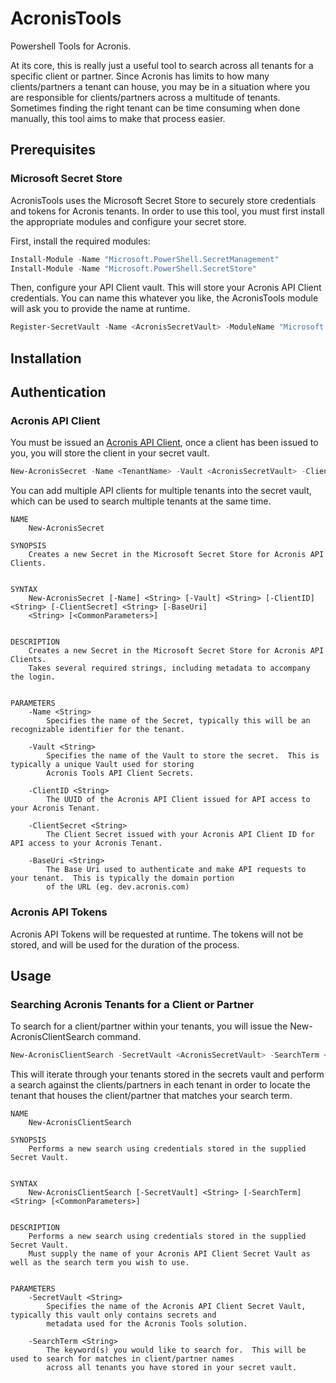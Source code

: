 # AcronisTools
Powershell Tools for Acronis.

At its core, this is really just a useful tool to search across all tenants for a specific client or partner.  Since Acronis has limits to how many clients/partners a tenant can house, you may be in a situation where you are responsible for clients/partners across a multitude of tenants.  Sometimes finding the right tenant can be time consuming when done manually, this tool aims to make that process easier.

## Prerequisites

### Microsoft Secret Store
AcronisTools uses the Microsoft Secret Store to securely store credentials and tokens for Acronis tenants.  In order to use this tool, you must first install the appropriate modules and configure your secret store.

First, install the required modules:
```powershell
Install-Module -Name "Microsoft.PowerShell.SecretManagement" 
Install-Module -Name "Microsoft.PowerShell.SecretStore" 
```

Then, configure your API Client vault.  This will store your Acronis API Client credentials. You can name this whatever you like, the AcronisTools module will ask you to provide the name at runtime.
```powershell
Register-SecretVault -Name <AcronisSecretVault> -ModuleName "Microsoft.PowerShell.SecretStore"
```

## Installation


## Authentication

### Acronis API Client
You must be issued an [Acronis API Client](https://www.acronis.com/en-us/support/documentation/AcronisCyberCloud/index.html#creating-api-client.html), once a client has been issued to you, you will store the client in your secret vault.
```powershell
New-AcronisSecret -Name <TenantName> -Vault <AcronisSecretVault> -ClientID <AcronisAPIClientID> -BaseUri <AcronisBaseUri> -ClientSecret <AcronisAPIClientSecret>
```
You can add multiple API clients for multiple tenants into the secret vault, which can be used to search multiple tenants at the same time.

```
NAME
    New-AcronisSecret

SYNOPSIS
    Creates a new Secret in the Microsoft Secret Store for Acronis API Clients.


SYNTAX
    New-AcronisSecret [-Name] <String> [-Vault] <String> [-ClientID] <String> [-ClientSecret] <String> [-BaseUri]
    <String> [<CommonParameters>]


DESCRIPTION
    Creates a new Secret in the Microsoft Secret Store for Acronis API Clients.
    Takes several required strings, including metadata to accompany the login.


PARAMETERS
    -Name <String>
        Specifies the name of the Secret, typically this will be an recognizable identifier for the tenant.

    -Vault <String>
        Specifies the name of the Vault to store the secret.  This is typically a unique Vault used for storing
        Acronis Tools API Client Secrets.

    -ClientID <String>
        The UUID of the Acronis API Client issued for API access to your Acronis Tenant.

    -ClientSecret <String>
        The Client Secret issued with your Acronis API Client ID for API access to your Acronis Tenant.

    -BaseUri <String>
        The Base Uri used to authenticate and make API requests to your tenant.  This is typically the domain portion
        of the URL (eg. dev.acronis.com)
```

### Acronis API Tokens
Acronis API Tokens will be requested at runtime.  The tokens will not be stored, and will be used for the duration of the process.

## Usage

### Searching Acronis Tenants for a Client or Partner
To search for a client/partner within your tenants, you will issue the New-AcronisClientSearch command.
```powershell
New-AcronisClientSearch -SecretVault <AcronisSecretVault> -SearchTerm <ClientName>
```
This will iterate through your tenants stored in the secrets vault and perform a search against the clients/partners in each tenant in order to locate the tenant that houses the client/partner that matches your search term.

```
NAME
    New-AcronisClientSearch

SYNOPSIS
    Performs a new search using credentials stored in the supplied Secret Vault.


SYNTAX
    New-AcronisClientSearch [-SecretVault] <String> [-SearchTerm] <String> [<CommonParameters>]


DESCRIPTION
    Performs a new search using credentials stored in the supplied Secret Vault.
    Must supply the name of your Acronis API Client Secret Vault as well as the search term you wish to use.


PARAMETERS
    -SecretVault <String>
        Specifies the name of the Acronis API Client Secret Vault, typically this vault only contains secrets and
        metadata used for the Acronis Tools solution.

    -SearchTerm <String>
        The keyword(s) you would like to search for.  This will be used to search for matches in client/partner names
        across all tenants you have stored in your secret vault.
```
